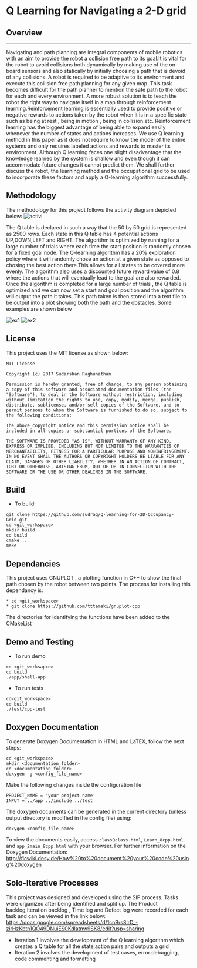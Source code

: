 # Q Learning for Navigating a 2-D grid
## Overview
---
Navigating and path planning are integral components of mobile robotics with an aim to provide the robot a collision free path to its goal.It is vital for the robot to avoid collisions both dynamically by making use of the on-board sensors and also statically by initially choosing a path that is devoid of any collisions. A robot is required to be adaptive to its environment and execute this collision free path planning for any given map. This task becomes difficult for the path planner to mention the safe path to the robot for each and every environment. A more robust solution is to teach the robot the right way to navigate itself in a map through reinforcement learning.Reinforcement learning is essentially used to provide positive or negative rewards to actions taken by the robot when it is in a specific state such as being at rest , being in motion , being in collision etc. Reinforcement learning has the biggest advantage of being able to expand easily whenever the number of states and actions increases. We use Q learning method in this paper as it does not require to know the model of the entire systems and only requires labeled actions and rewards to master its environment. Although Q learning faces one slight disadvantage that the knowledge learned by the system is shallow and even though it can accommodate future changes it cannot predict them. We shall further discuss the robot, the learning method and the occupational grid to be used to incorporate these factors and apply a Q-learning algorithm successfully.

## Methodology

The methodology for this project follows the activity diagram depicted below:
![activi](https://github.com/sudrag/Q-learning-for-2D-Occupancy-Grid/blob/master/UML/revised/Activity.jpg)


The Q table is declared in such a way that the 50 by 50 grid is represented as 2500 rows. Each state in this Q table has 4 potential actions UP,DOWN,LEFT and RIGHT. The algorithm is optimized by running for a large number of trials where each time the start position is randomly chosen for a fixed goal node. The Q-learning algorithm has a 20% exploration policy where it will randomly chose an action at a given state as opposed to chosing the best action there.This allows for all states to be covered more evenly. The algorithm also uses a discounted future reward value of 0.8 where the actions that will eventually lead to the goal are also rewarded. Once the algorithm is completed for a large number of trials , the Q table is optimized and we can now set a start and goal position and the algorithm will output the path it takes. This path taken is then stored into a text file to be output into a plot showing both the path and the obstacles. Some examples are shown below

![ex1](https://github.com/sudrag/Q-learning-for-2D-Occupancy-Grid/blob/master/images/Example%202.png)
![ex2](https://github.com/sudrag/Q-learning-for-2D-Occupancy-Grid/blob/master/images/Example%203.png)
## License
This project uses the MIT license as shown below:

```
MIT License

Copyright (c) 2017 Sudarshan Raghunathan

Permission is hereby granted, free of charge, to any person obtaining a copy of this software and associated documentation files (the "Software"), to deal in the Software without restriction, including without limitation the rights to use, copy, modify, merge, publish, distribute, sublicense, and/or sell copies of the Software, and to permit persons to whom the Software is furnished to do so, subject to the following conditions:

The above copyright notice and this permission notice shall be included in all copies or substantial portions of the Software.

THE SOFTWARE IS PROVIDED "AS IS", WITHOUT WARRANTY OF ANY KIND, EXPRESS OR IMPLIED, INCLUDING BUT NOT LIMITED TO THE WARRANTIES OF MERCHANTABILITY, FITNESS FOR A PARTICULAR PURPOSE AND NONINFRINGEMENT. IN NO EVENT SHALL THE AUTHORS OR COPYRIGHT HOLDERS BE LIABLE FOR ANY CLAIM, DAMAGES OR OTHER LIABILITY, WHETHER IN AN ACTION OF CONTRACT, TORT OR OTHERWISE, ARISING FROM, OUT OF OR IN CONNECTION WITH THE SOFTWARE OR THE USE OR OTHER DEALINGS IN THE SOFTWARE.
```
## Build

* To build:
```
git clone https://github.com/sudrag/Q-learning-for-2D-Occupancy-Grid.git
cd <git_workspace>
mkdir build
cd build
cmake ..
make
```

## Dependancies

This project uses GNUPLOT , a plotting function in C++ to show the final path chosen by the robot between two points. The process for installing this dependancy is:

```
* cd <git_workspace>
* git clone https://github.com/tttamaki/gnuplot-cpp
```
The directories for identifying the functions have been added to the CMakeList

## Demo and Testing

* To run demo
```
cd <git_worksapce>
cd build
./app/shell-app
```

* To run tests
```
cd<git_workspace>
cd build
./test/cpp-test
```

## Doxygen Documentation
To generate Doxygen Documentation in HTML and LaTEX, follow the next steps:

```
cd <git_workspace>
mkdir <documentation_folder>
cd <documentation_folder>
doxygen -g <config_file_name>
```
Make the following changes inside the configuration file
```
PROJECT_NAME = 'your project name'
INPUT = ../app ../include ../test
```
The doxygen documents can be generated in the current directory (unless output directory is modified in the config file) using:
```
doxygen <config_file_name>
```
To view the documents easily, access `classQclass.html`, `Learn_8cpp.html` and `app_2main_8cpp.html` with your browser.
For further information on the Doxygen Documentation: http://flcwiki.desy.de/How%20to%20document%20your%20code%20using%20doxygen


## Solo-Iterative Processes
This project was designed and developed using the SIP process. Tasks were organized after being identified and split up. The Product backlog,Iteration backlog , Time log and Defect log were recorded for each task and can be viewed in the link below:
https://docs.google.com/spreadsheets/d/1cnBrs8IrD_-zirHzKbtn1QO49DNuiES0Kdlatnw9SK8/edit?usp=sharing

* Iteration 1 involves the development of the Q learning algorithm which creates a Q table for all the state,action pairs and outputs a grid
* Iteration 2 involves the development of test cases, error debugging, code commenting and formatting 
